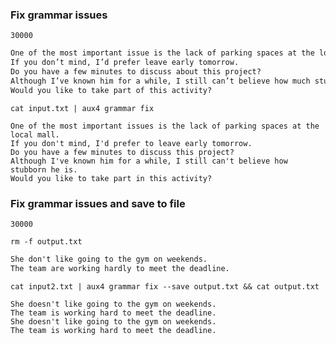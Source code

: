 ### Fix grammar issues

```timeout
30000
```

```file:input.txt
One of the most important issue is the lack of parking spaces at the local mall.
If you don’t mind, I’d prefer leave early tomorrow.
Do you have a few minutes to discuss about this project?
Although I’ve known him for a while, I still can’t believe how much stubborn he is.
Would you like to take part of this activity?
```

```execute
cat input.txt | aux4 grammar fix
```

```expect
One of the most important issues is the lack of parking spaces at the local mall.
If you don't mind, I'd prefer to leave early tomorrow.
Do you have a few minutes to discuss this project?
Although I've known him for a while, I still can't believe how stubborn he is.
Would you like to take part in this activity?
```

### Fix grammar issues and save to file

```timeout
30000
```

```afterAll
rm -f output.txt
```

```file:input2.txt
She don't like going to the gym on weekends.
The team are working hardly to meet the deadline.
```

```execute
cat input2.txt | aux4 grammar fix --save output.txt && cat output.txt
```

```expect
She doesn't like going to the gym on weekends.
The team is working hard to meet the deadline.
She doesn't like going to the gym on weekends.
The team is working hard to meet the deadline.
```
